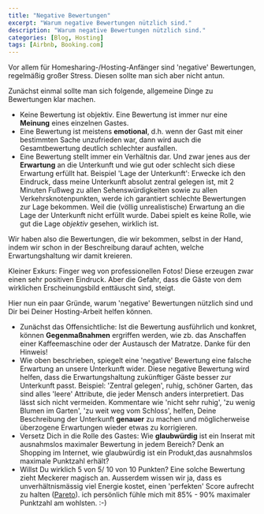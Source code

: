 ```yaml
---
title: "Negative Bewertungen"
excerpt: "Warum negative Bewertungen nützlich sind."
description: "Warum negative Bewertungen nützlich sind."
categories: [Blog, Hosting]
tags: [Airbnb, Booking.com]
---
```



Vor allem für Homesharing-/Hosting-Anfänger sind 'negative' Bewertungen, regelmäßig großer Stress. Diesen sollte man sich aber nicht antun.

Zunächst einmal sollte man sich folgende, allgemeine Dinge zu Bewertungen klar machen.

+ Keine Bewertung ist objektiv. Eine Bewertung ist immer nur eine **Meinung** eines einzelnen Gastes.
+ Eine Bewertung ist meistens **emotional**, d.h. wenn der Gast mit einer bestimmten Sache unzufrieden war, dann wird auch die Gesamtbewertung deutlich schlechter ausfallen.
+ Eine Bewertung stellt immer ein Verhältnis dar. Und zwar jenes aus der **Erwartung** an die Unterkunft und wie gut oder schlecht sich diese Erwartung erfüllt hat. Beispiel 'Lage der Unterkunft': Erwecke ich den Eindruck, dass meine Unterkunft absolut zentral gelegen ist, mit 2 Minuten Fußweg zu allen Sehenswürdigkeiten sowie zu allen Verkehrsknotenpunkten, werde ich garantiert schlechte Bewertungen zur Lage bekommen. Weil die (völlig unrealistische) Erwartung an die Lage der Unterkunft nicht erfüllt wurde. Dabei spielt es keine Rolle, wie gut die Lage *objektiv* gesehen, wirklich ist.

Wir haben also die Bewertungen, die wir bekommen, selbst in der Hand, indem wir schon in der Beschreibung darauf achten, welche Erwartungshaltung wir damit kreieren.

Kleiner Exkurs: Finger weg von professionellen Fotos! Diese erzeugen zwar einen sehr positiven Eindruck. Aber die Gefahr, dass die Gäste von dem wirklichen Erscheinungsbild enttäuscht sind, steigt.

Hier nun ein paar Gründe, warum 'negative' Bewertungen nützlich sind und Dir bei Deiner Hosting-Arbeit helfen können.

+ Zunächst das Offensichtliche: Ist die Bewertung ausführlich und konkret, können **Gegenmaßnahmen** ergriffen werden, wie zb. das Anschaffen einer Kaffeemaschine oder der Austausch der Matratze. Danke für den Hinweis!
+ Wie oben beschrieben, spiegelt eine 'negative' Bewertung eine falsche Erwartung an unsere Unterkunft wider. Diese negative Bewertung wird helfen, dass die Erwartungshaltung zukünftiger Gäste besser zur Unterkunft passt.
Beispiel: 'Zentral gelegen', ruhig, schöner Garten, das sind alles 'leere' Attribute, die jeder Mensch anders interpretiert. Das lässt sich nicht vermeiden. Kommentare wie 'nicht sehr ruhig', 'zu wenig Blumen im Garten', 'zu weit weg vom Schloss', helfen, Deine Beschreibung der Unterkunft **genauer** zu machen und möglicherweise überzogene Erwartungen wieder etwas zu korrigieren.
+ Versetz Dich in die Rolle des Gastes: Wie **glaubwürdig** ist ein Inserat mit ausnahmslos maximaler Bewertung in jedem Bereich? Denk an Shopping im Internet, wie glaubwürdig ist ein Produkt,das ausnahmslos maximale Punktzahl erhält?
+ Willst Du wirklich 5 von 5/ 10 von 10 Punkten? Eine solche Bewertung zieht Meckerer magisch an. Ausserdem wissen wir ja, dass es unverhältnismässig viel Energie kostet, einen 'perfekten' Score aufrecht zu halten ([Pareto](https://de.wikipedia.org/wiki/Paretoprinzip)). ich persönlich fühle mich mit 85% - 90% maximaler Punktzahl am wohlsten. :-) 



